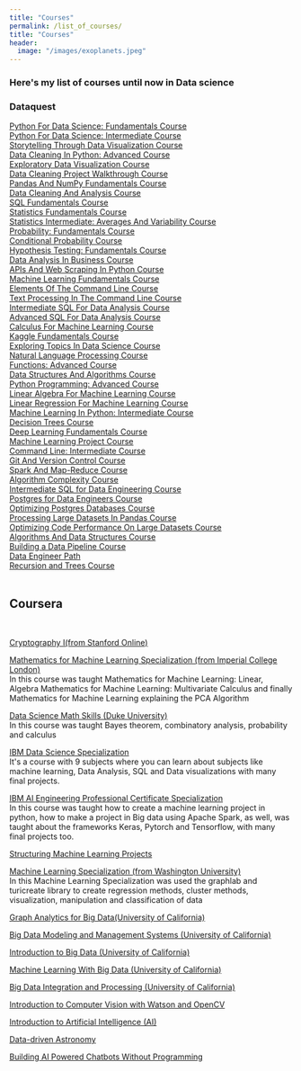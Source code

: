 ```yaml
---
title: "Courses"
permalink: /list_of_courses/
title: "Courses"
header:
  image: "/images/exoplanets.jpeg"
---
```

### Here's my list of courses until now in Data science<br/>
### Dataquest
[Python For Data Science: Fundamentals Course](https://app.dataquest.io/view_cert/54D0KC4BGYSVX61GA6YS/) <br/>
[Python For Data Science: Intermediate Course](https://app.dataquest.io/view_cert/Y3LQR10NQSU1CSA79QO4/)<br/>
[Storytelling Through Data Visualization Course](https://app.dataquest.io/view_cert/P0SKGSK79SGU5UP259EL/)<br/>
[Data Cleaning In Python: Advanced Course](https://app.dataquest.io/view_cert/98SBY17CSQIBSPQDCDTG/)<br/>
[Exploratory Data Visualization Course](https://app.dataquest.io/view_cert/6JNZUMHR3US6JEYKB96X/)<br/>
[Data Cleaning Project Walkthrough Course](https://app.dataquest.io/view_cert/DS5CTIDK87KI1G5J9YQA/)<br/>
[Pandas And NumPy Fundamentals Course](https://app.dataquest.io/view_cert/7NV3UI4KDIQ3LXPFWAVZ/)<br/>
[Data Cleaning And Analysis Course](https://app.dataquest.io/view_cert/4I7DKLN1C9T64UPKODW8/)<br/>
[SQL Fundamentals Course](https://app.dataquest.io/view_cert/GFGIZCU6R2EN1DC9DIKT/)<br/>
[Statistics Fundamentals Course](https://app.dataquest.io/view_cert/2SQ4A5M7C2NY5NHMCR34/)<br/>
[Statistics Intermediate: Averages And Variability Course](https://app.dataquest.io/view_cert/DG76OLZ31F9LNVR6J3Z4/)<br/>
[Probability: Fundamentals Course](https://app.dataquest.io/view_cert/5C4MZ9C9TRU46A68DSGV/)<br/>
[Conditional Probability Course](https://app.dataquest.io/view_cert/0SW01VEBS6HWD39J4GJL/)<br/>
[Hypothesis Testing: Fundamentals Course](https://app.dataquest.io/view_cert/1XHVOO8C1CX7XYOXV7QF/)<br/>
[Data Analysis In Business Course](https://app.dataquest.io/view_cert/28YBMUFEZT7NP0RDKQKE/)<br/>
[APIs And Web Scraping In Python Course](https://app.dataquest.io/view_cert/MSCQAAJ1RNFUPV2A403U/)<br/>
[Machine Learning Fundamentals Course](https://app.dataquest.io/view_cert/AM215WS0IAFAGLC073BA/)<br/>
[Elements Of The Command Line Course](https://app.dataquest.io/view_cert/OXZQPFKV33NVD0W4PV45/)<br/>
[Text Processing In The Command Line Course](https://app.dataquest.io/view_cert/FHPSIINGMOJARHHDW36R/)<br/>
[Intermediate SQL For Data Analysis Course](https://app.dataquest.io/view_cert/GB041BCQX0I43E8N7O67/)<br/>
[Advanced SQL For Data Analysis Course](https://app.dataquest.io/view_cert/OEEI3KSFSV4JSY87G88T/)<br/>
[Calculus For Machine Learning Course](https://app.dataquest.io/view_cert/QBXQGZK3WI2KB5EN0AB6/)<br/>
[Kaggle Fundamentals Course](https://app.dataquest.io/view_cert/2XQVUSUK4P4RDZ0NQS7T/)<br/>
[Exploring Topics In Data Science Course](https://app.dataquest.io/view_cert/6FI39P32E6C8F71QI405/)<br/>
[Natural Language Processing Course](https://app.dataquest.io/view_cert/XEV2UHC6SMBBN2W3ZZQ6/)<br/>
[Functions: Advanced Course](https://app.dataquest.io/view_cert/OXZJ045CNXI2TYHH5Z65/)<br/>
[Data Structures And Algorithms Course](https://app.dataquest.io/view_cert/OFBO99M45S2C0H4OI7OJ/)<br/>
[Python Programming: Advanced Course](https://app.dataquest.io/view_cert/PF4LBJQ373NSZ7O2NKJZ/)<br/>
[Linear Algebra For Machine Learning Course](https://app.dataquest.io/view_cert/JTV984GXDP7OF4WS3RVU/)<br/>
[Linear Regression For Machine Learning Course](https://app.dataquest.io/view_cert/JTV984GXDP7OF4WS3RVU/)<br/>
[Machine Learning In Python: Intermediate Course](https://app.dataquest.io/view_cert/GCUMYFEUXMYN36168O9S/)<br/>
[Decision Trees Course](https://app.dataquest.io/view_cert/AYD5KXM0GU6P57EN6AYK/)<br/>
[Deep Learning Fundamentals Course](https://app.dataquest.io/view_cert/AF53IT7ICI16B9YZFNNF/)<br/>
[Machine Learning Project Course](https://app.dataquest.io/view_cert/0J0LJGN18KDXJ2LZQZRK/)<br/>
[Command Line: Intermediate Course](https://app.dataquest.io/view_cert/1SRU6OCCD0D6YLZCR5ZE/)<br/>
[Git And Version Control Course](https://app.dataquest.io/view_cert/KJGSXNH3OFPN479A2858/)<br/>
[Spark And Map-Reduce Course](https://app.dataquest.io/view_cert/54D0KC4BGYSVX61GA6YS/)<br/>
[Algorithm Complexity Course](https://app.dataquest.io/view_cert/VAC4JNVQWBUI5LDMUTAA/)<br/>
[Intermediate SQL for Data Engineering Course](https://app.dataquest.io/view_cert/1E8AS1TO0M21LEJ3E4AH/)<br/>
[Postgres for Data Engineers Course](https://app.dataquest.io/view_cert/5A6G1CLEMMLT1VC5Y81B/)<br/>
[Optimizing Postgres Databases Course](https://app.dataquest.io/view_cert/H5S775I1F60YYNGEU87M/)<br/>
[Processing Large Datasets In Pandas Course](https://app.dataquest.io/view_cert/L39AATG8I30QPZCXIBQ1/)<br/>
[Optimizing Code Performance On Large Datasets Course](https://app.dataquest.io/view_cert/OT5EH64TY6AEGJFTQX4A/)<br/>
[Algorithms And Data Structures Course](https://app.dataquest.io/view_cert/IKS2QFD3DGVQ9T0IFVQX/)<br/>
[Building a Data Pipeline Course](https://app.dataquest.io/view_cert/ET61W985HXN69LJRZ8NH/)<br/>
[Data Engineer Path](https://app.dataquest.io/view_cert/Z43Z1I2MTG5W1UUL9DAF/)<br/>
[Recursion and Trees Course](https://app.dataquest.io/view_cert/AYSJO5COC21AFPAJWX7H/)<br/>
<br/>
<h2>Coursera</h2>
<br/>

[Cryptography I(from Stanford Online)](https://coursera.org/share/449cca20cb5ea1c9942790ed4391f1fa)<br/>

[Mathematics for Machine Learning Specialization (from Imperial College London)](https://coursera.org/share/5ab87df380768bc15fcdf0b300020c56)<br/>
In this course was taught Mathematics for Machine Learning: Linear, Algebra Mathematics for Machine Learning: Multivariate Calculus
and finally Mathematics for Machine Learning explaining the PCA Algorithm<br/>

[Data Science Math Skills (Duke University)](https://coursera.org/share/7c309ac87918ede5b6631551db620e9b)<br/>
In this course was taught Bayes theorem, combinatory analysis, probability and calculus<br/>


[IBM Data Science Specialization](https://coursera.org/share/51374763521710058228be3e98569ef2)<br/>
It's a course with 9 subjects where you can learn about subjects like machine learning, Data Analysis, SQL and Data visualizations with many final projects.<br/>

[IBM AI Engineering Professional Certificate Specialization](https://coursera.org/share/407489c87bce510d1cc57f213060271c)<br/>
In this course was taught how to create a machine learning project in python, how to make a project in Big data using Apache Spark, as well, was taught about the frameworks Keras, Pytorch and Tensorflow, with many final projects too.<br/>

[Structuring Machine Learning Projects](https://coursera.org/share/b522635bb261446f7365df8c631e99cc)<br/>




[Machine Learning Specialization (from Washington University)](https://coursera.org/share/9f61a05f39d4be090f5ace06ff067bf9)<br/>
In this Machine Learning Specialization was used the graphlab and turicreate  library to create regression methods, cluster methods, visualization, manipulation and classification of data<br/>

[Graph Analytics for Big Data(University of California)](https://coursera.org/share/e7bacd0e8c37b7a83cb400d0a26e0b7f)<br/>



[Big Data Modeling and Management Systems (University of California)](https://coursera.org/share/7b73d19ce7e91831fb5d1652c6396be7)<br/>



[Introduction to Big Data (University of California)](https://coursera.org/share/232efc1d5ec81effe0eee4b01ca9a05c)<br/>



[Machine Learning With Big Data (University of California)](https://coursera.org/share/1410cb231c5ecc81078b1aba0e7ed54c)<br/>



[Big Data Integration and Processing (University of California)](https://coursera.org/share/a60d5aa5ec59dca2d9210a8a28995186)<br/>


[Introduction to Computer Vision with Watson and OpenCV](https://coursera.org/share/7d0f5ed1ecf1d9d0a69a1445483823aa)<br/>



[Introduction to Artificial Intelligence (AI)](https://coursera.org/share/87eb7a94a0c339dd8eae577815952a8d)<br/>

[Data-driven Astronomy](https://coursera.org/share/61b480f69432aac45e3c60505ef0309f)<br/>



[Building AI Powered Chatbots Without Programming](https://coursera.org/share/b32c08d3260addd9bc62e794dd7f4067)<br/>
